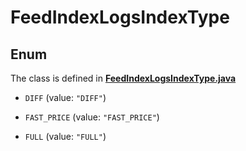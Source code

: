 

# FeedIndexLogsIndexType

## Enum

The class is defined in **[FeedIndexLogsIndexType.java](../../src/main/java/org/openapitools/model/FeedIndexLogsIndexType.java)**


* `DIFF` (value: `"DIFF"`)

* `FAST_PRICE` (value: `"FAST_PRICE"`)

* `FULL` (value: `"FULL"`)



